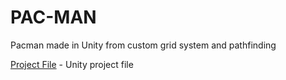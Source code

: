 # PAC-MAN
Pacman made in Unity from custom grid system and pathfinding

[Project File](Project) - Unity project file
